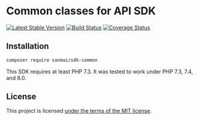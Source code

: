 # Common classes for API SDK

[![Latest Stable Version](https://poser.pugx.org/sanmai/sdk-common/v/stable)](https://packagist.org/packages/sanmai/sdk-common)
[![Build Status](https://travis-ci.com/sanmai/sdk-common.svg?branch=master)](https://travis-ci.com/sanmai/sdk-common)
[![Coverage Status](https://coveralls.io/repos/github/sanmai/sdk-common/badge.svg?branch=master)](https://coveralls.io/github/sanmai/sdk-common?branch=master)

## Installation

```bash
composer require sanmai/sdk-common
```

This SDK requires at least PHP 7.3. It was tested to work under PHP 7.3, 7.4, and 8.0.

## License

This project is licensed [under the terms of the MIT license](LICENSE).




